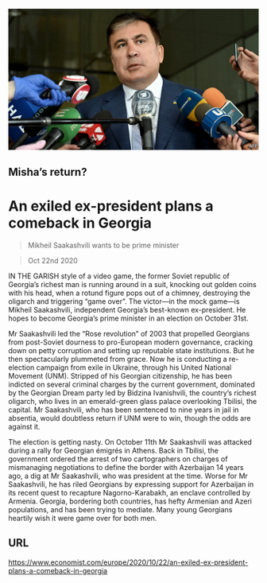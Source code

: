 ![](./images/20201024_EUP503.jpg)

## Misha’s return?

# An exiled ex-president plans a comeback in Georgia

> Mikheil Saakashvili wants to be prime minister

> Oct 22nd 2020

IN THE GARISH style of a video game, the former Soviet republic of Georgia’s richest man is running around in a suit, knocking out golden coins with his head, when a rotund figure pops out of a chimney, destroying the oligarch and triggering “game over”. The victor—in the mock game—is Mikheil Saakashvili, independent Georgia’s best-known ex-president. He hopes to become Georgia’s prime minister in an election on October 31st.

Mr Saakashvili led the “Rose revolution” of 2003 that propelled Georgians from post-Soviet dourness to pro-European modern governance, cracking down on petty corruption and setting up reputable state institutions. But he then spectacularly plummeted from grace. Now he is conducting a re-election campaign from exile in Ukraine, through his United National Movement (UNM). Stripped of his Georgian citizenship, he has been indicted on several criminal charges by the current government, dominated by the Georgian Dream party led by Bidzina Ivanishvili, the country’s richest oligarch, who lives in an emerald-green glass palace overlooking Tbilisi, the capital. Mr Saakashvili, who has been sentenced to nine years in jail in absentia, would doubtless return if UNM were to win, though the odds are against it.

The election is getting nasty. On October 11th Mr Saakashvili was attacked during a rally for Georgian émigrés in Athens. Back in Tbilisi, the government ordered the arrest of two cartographers on charges of mismanaging negotiations to define the border with Azerbaijan 14 years ago, a dig at Mr Saakashvili, who was president at the time. Worse for Mr Saakashvili, he has riled Georgians by expressing support for Azerbaijan in its recent quest to recapture Nagorno-Karabakh, an enclave controlled by Armenia. Georgia, bordering both countries, has hefty Armenian and Azeri populations, and has been trying to mediate. Many young Georgians heartily wish it were game over for both men.

## URL

https://www.economist.com/europe/2020/10/22/an-exiled-ex-president-plans-a-comeback-in-georgia
